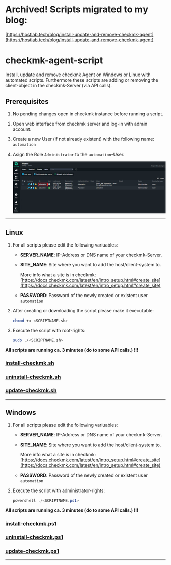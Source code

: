# Archived! Scripts migrated to my blog: 
[https://hostlab.tech/blog/install-update-and-remove-checkmk-agent](https://hostlab.tech/blog/install-update-and-remove-checkmk-agent)
# checkmk-agent-script
Install, update and remove checkmk Agent on Windows or Linux with automated scripts.
Furthermore these scripts are adding or removing the client-object in the checkmk-Server (via API calls).

## Prerequisites
1. No pending changes open in checkmk instance before running a script.
2. Open web interface from checkmk server and log-in with admin account.
3. Create a new User (if not already existent) with the following name: `automation`
4. Asign the Role `Administrator` to the `automation`-User.

   ![automation user](images/automation%20user%20(assign%20Administrator%20role).png)

---

## Linux
1. For all scripts please edit the following variuables:
   - **SERVER_NAME**: IP-Address or DNS name of your checkmk-Server.
   - **SITE_NAME**: Site where you want to add the host/client-system to.

     More info what a site is in checkmk: [https://docs.checkmk.com/latest/en/intro_setup.html#create_site](https://docs.checkmk.com/latest/en/intro_setup.html#create_site)

   - **PASSWORD**: Password of the newly created or existent user `automation`

2. After creating or downloading the script please make it executable:

   ```bash
   chmod +x <SCRIPTNAME.sh>
   ```

3. Execute the script with root-rights:

   ```bash
   sudo ./<SCRIPTNAME.sh>
   ```

**All scripts are running ca. 3 minutes (do to some API calls.) !!!**

### [install-checkmk.sh](install-checkmk.sh)

### [uninstall-checkmk.sh](uninstall-checkmk.sh)

### [update-checkmk.sh](update-checkmk.sh)

---

## Windows

1. For all scripts please edit the following variuables:
   - **SERVER_NAME**: IP-Address or DNS name of your checkmk-Server.
   - **SITE_NAME**: Site where you want to add the host/client-system to.

     More info what a site is in checkmk: [https://docs.checkmk.com/latest/en/intro_setup.html#create_site](https://docs.checkmk.com/latest/en/intro_setup.html#create_site)

   - **PASSWORD**: Password of the newly created or existent user `automation`

2. Execute the script with administrator-rights:

   ```powershell
   powershell ./<SCRIPTNAME.ps1>
   ```

**All scripts are running ca. 3 minutes (do to some API calls.) !!!**

### [install-checkmk.ps1](install-checkmk.ps1)

### [uninstall-checkmk.ps1](uninstall-checkmk.ps1)

### [update-checkmk.ps1](update-checkmk.ps1)

---
